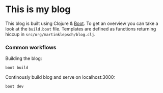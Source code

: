 # This is my blog

This blog is built using Clojure & [Boot][boot-clj]. To get an
overview you can take a look at the `build.boot` file. Templates are
defined as functions returning hiccup in `src/org/martinklepsch/blog.clj`.

### Common workflows

Building the blog:
```
boot build
```

Continously build blog and serve on localhost:3000:
```
boot dev
```

[boot-clj]: http://boot-clj.com/
